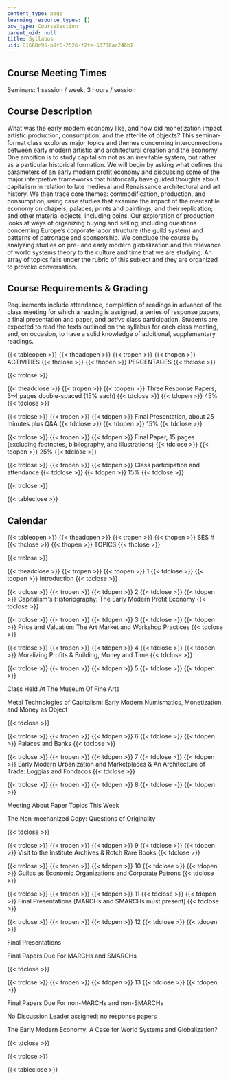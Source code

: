 ```yaml
---
content_type: page
learning_resource_types: []
ocw_type: CourseSection
parent_uid: null
title: Syllabus
uid: 81668c96-b9f6-2526-f2fe-53706ac246b1
---
```


Course Meeting Times
--------------------

Seminars: 1 session / week, 3 hours / session

Course Description
------------------

What was the early modern economy like, and how did monetization impact artistic production, consumption, and the afterlife of objects? This seminar-format class explores major topics and themes concerning interconnections between early modern artistic and architectural creation and the economy. One ambition is to study capitalism not as an inevitable system, but rather as a particular historical formation. We will begin by asking what defines the parameters of an early modern profit economy and discussing some of the major interpretive frameworks that historically have guided thoughts about capitalism in relation to late medieval and Renaissance architectural and art history. We then trace core themes: commodification, production, and consumption, using case studies that examine the impact of the mercantile economy on chapels; palaces; prints and paintings, and their replication; and other material objects, including coins. Our exploration of production looks at ways of organizing buying and selling, including questions concerning Europe’s corporate labor structure (the guild system) and patterns of patronage and sponsorship. We conclude the course by analyzing studies on pre- and early modern globalization and the relevance of world systems theory to the culture and time that we are studying. An array of topics falls under the rubric of this subject and they are organized to provoke conversation.

Course Requirements & Grading
-----------------------------

Requirements include attendance, completion of readings in advance of the class meeting for which a reading is assigned, a series of response papers, a final presentation and paper, and _active_ class participation. Students are expected to read the texts outlined on the syllabus for each class meeting, and, on occasion, to have a solid knowledge of additional, supplementary readings.

{{< tableopen >}}
{{< theadopen >}}
{{< tropen >}}
{{< thopen >}}
ACTIVITIES
{{< thclose >}}
{{< thopen >}}
PERCENTAGES
{{< thclose >}}

{{< trclose >}}

{{< theadclose >}}
{{< tropen >}}
{{< tdopen >}}
Three Response Papers, 3–4 pages double-spaced (15% each)
{{< tdclose >}}
{{< tdopen >}}
45%
{{< tdclose >}}

{{< trclose >}}
{{< tropen >}}
{{< tdopen >}}
Final Presentation, about 25 minutes plus Q&A
{{< tdclose >}}
{{< tdopen >}}
15%
{{< tdclose >}}

{{< trclose >}}
{{< tropen >}}
{{< tdopen >}}
Final Paper, 15 pages (excluding footnotes, bibliography, and illustrations)
{{< tdclose >}}
{{< tdopen >}}
25%
{{< tdclose >}}

{{< trclose >}}
{{< tropen >}}
{{< tdopen >}}
Class participation and attendance
{{< tdclose >}}
{{< tdopen >}}
15%
{{< tdclose >}}

{{< trclose >}}

{{< tableclose >}}

Calendar
--------

{{< tableopen >}}
{{< theadopen >}}
{{< tropen >}}
{{< thopen >}}
SES #
{{< thclose >}}
{{< thopen >}}
TOPICS
{{< thclose >}}

{{< trclose >}}

{{< theadclose >}}
{{< tropen >}}
{{< tdopen >}}
1
{{< tdclose >}}
{{< tdopen >}}
Introduction
{{< tdclose >}}

{{< trclose >}}
{{< tropen >}}
{{< tdopen >}}
2
{{< tdclose >}}
{{< tdopen >}}
Capitalism's Historiography: The Early Modern Profit Economy
{{< tdclose >}}

{{< trclose >}}
{{< tropen >}}
{{< tdopen >}}
3
{{< tdclose >}}
{{< tdopen >}}
Price and Valuation: The Art Market and Workshop Practices
{{< tdclose >}}

{{< trclose >}}
{{< tropen >}}
{{< tdopen >}}
4
{{< tdclose >}}
{{< tdopen >}}
Moralizing Profits & Building, Money and Time
{{< tdclose >}}

{{< trclose >}}
{{< tropen >}}
{{< tdopen >}}
5
{{< tdclose >}}
{{< tdopen >}}


Class Held At The Museum Of Fine Arts

Metal Technologies of Capitalism: Early Modern Numismatics, Monetization, and Money as Object


{{< tdclose >}}

{{< trclose >}}
{{< tropen >}}
{{< tdopen >}}
6
{{< tdclose >}}
{{< tdopen >}}
Palaces and Banks
{{< tdclose >}}

{{< trclose >}}
{{< tropen >}}
{{< tdopen >}}
7
{{< tdclose >}}
{{< tdopen >}}
Early Modern Urbanization and Marketplaces & An Architecture of Trade: Loggias and Fondacos
{{< tdclose >}}

{{< trclose >}}
{{< tropen >}}
{{< tdopen >}}
8
{{< tdclose >}}
{{< tdopen >}}


Meeting About Paper Topics This Week

The Non-mechanized Copy: Questions of Originality


{{< tdclose >}}

{{< trclose >}}
{{< tropen >}}
{{< tdopen >}}
9
{{< tdclose >}}
{{< tdopen >}}
Visit to the Institute Archives & Rotch Rare Books
{{< tdclose >}}

{{< trclose >}}
{{< tropen >}}
{{< tdopen >}}
10
{{< tdclose >}}
{{< tdopen >}}
Guilds as Economic Organizations and Corporate Patrons
{{< tdclose >}}

{{< trclose >}}
{{< tropen >}}
{{< tdopen >}}
11
{{< tdclose >}}
{{< tdopen >}}
Final Presentations \[MARCHs and SMARCHs must present\]
{{< tdclose >}}

{{< trclose >}}
{{< tropen >}}
{{< tdopen >}}
12
{{< tdclose >}}
{{< tdopen >}}


Final Presentations

Final Papers Due For MARCHs and SMARCHs


{{< tdclose >}}

{{< trclose >}}
{{< tropen >}}
{{< tdopen >}}
13
{{< tdclose >}}
{{< tdopen >}}


Final Papers Due For non-MARCHs and non-SMARCHs

No Discussion Leader assigned; no response papers

The Early Modern Economy: A Case for World Systems and Globalization?


{{< tdclose >}}

{{< trclose >}}

{{< tableclose >}}